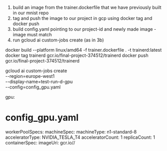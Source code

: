 1. build an image from the trainer.dockerfile that we have previously built in our mnist repo
2. tag and push the image to our project in gcp using docker tag and docker push
3. build config.yaml pointing to our project-id and newly made image - image must match
4. run gcloud ai custom-jobs create (as in 3b)

<!-- Steps in order -->
docker build --platform linux/amd64 -f trainer.dockerfile . -t trainerd:latest
docker tag trainerd gcr.io/final-project-374512/trainerd
docker push gcr.io/final-project-374512/trainerd

gcloud ai custom-jobs create \
   --region=europe-west1 \
   --display-name=test-run-d-gpu \
   --config=config_gpu.yaml

<!-- try copying src ./src -->

<!-- docker build --platform linux/amd64  . -->



gpu:
# config_gpu.yaml
workerPoolSpecs:
   machineSpec:
      machineType: n1-standard-8
      acceleratorType: NVIDIA_TESLA_T4
      acceleratorCount: 1
   replicaCount: 1
   containerSpec:
      imageUri: gcr.io/<project-id>/<docker-img>
